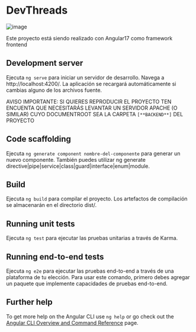 # DevThreads
![image](https://github.com/DemboNauta/DevThreads/assets/126664376/f4b0d63b-239e-4af6-90b9-634a02a07012)

Este proyecto está siendo realizado con Angular17 como framework frontend

## Development server

Ejecuta `ng serve` para iniciar un servidor de desarrollo. Navega a http://localhost:4200/. La aplicación se recargará automáticamente si cambias alguno de los archivos fuente.

AVISO IMPORTANTE: SI QUIERES REPRODUCIR EL PROYECTO TEN ENCUENTA QUE NECESITARÁS LEVANTAR UN SERVIDOR APACHE (O SIMILAR) CUYO DOCUMENTROOT SEA LA CARPETA `[**BACKEND**]` DEL PROYECTO


## Code scaffolding

Ejecuta `ng generate component nombre-del-componente` para generar un nuevo componente. También puedes utilizar ng generate directive|pipe|service|class|guard|interface|enum|module.

## Build

Ejecuta `ng build` para compilar el proyecto. Los artefactos de compilación se almacenarán en el directorio dist/.

## Running unit tests

Ejecuta `ng test` para ejecutar las pruebas unitarias a través de Karma.

## Running end-to-end tests

Ejecuta `ng e2e` para ejecutar las pruebas end-to-end a través de una plataforma de tu elección. Para usar este comando, primero debes agregar un paquete que implemente capacidades de pruebas end-to-end.


## Further help

To get more help on the Angular CLI use `ng help` or go check out the [Angular CLI Overview and Command Reference](https://angular.io/cli) page.
